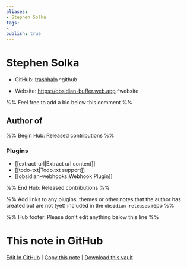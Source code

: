 ```yaml
---
aliases:
- Stephen Solka
tags:
- 
publish: true
---
```


# Stephen Solka

- GitHub: [trashhalo](https://github.com/trashhalo/) ^github
<!-- - Discord: `@` ^discord-->
- Website: <https://obsidian-buffer.web.app> ^website
<!-- - [[Publish sites|Publish site]]: ^publish-->

%% Feel free to add a bio below this comment %%


## Author of

%% Begin Hub: Released contributions %%
### Plugins
- [[extract-url|Extract url content]]
- [[todo-txt|Todo.txt support]]
- [[obsidian-webhooks|Webhook Plugin]]

%% End Hub: Released contributions %%

%% Add links to any plugins, themes or other notes that the author has created but are not (yet) included in the `obsidian-releases` repo %%

<!--
### Unlisted plugins
-->

<!--
### Others
-->

<!--
## Sponsor this author
-->

<!-- - [[GitHub sponsors]]: [Sponsor @trashhalo on GitHub Sponsors](https://github.com/sponsors/trashhalo) ^github-sponsor-->
<!-- - [[Buy me a coffee]]: <https://> ^buy-me-a-coffee-->
<!-- - [[PayPal]]: <https://> ^paypal-->
<!-- - [[Patreon]]: <https://> ^patreon-->

<!--
## Follow this author
-->

<!-- - [[YouTube Channels|On YouTube]]: <https://> ^youtube-->
<!-- - Twitter: <https://> ^twitter-->
<!-- - ... -->

%% Hub footer: Please don't edit anything below this line %%

# This note in GitHub

<span class="git-footer">[Edit In GitHub](https://github.dev/obsidian-community/obsidian-hub/blob/main/01%20-%20Community/People/trashhalo.md "git-hub-edit-note") | [Copy this note](https://raw.githubusercontent.com/obsidian-community/obsidian-hub/main/01%20-%20Community/People/trashhalo.md "git-hub-copy-note") | [Download this vault](https://github.com/obsidian-community/obsidian-hub/archive/refs/heads/main.zip "git-hub-download-vault") </span>
